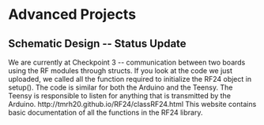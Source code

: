<h1>Advanced Projects</h1>
<h2>Schematic Design -- Status Update</h2>
<p>We are currently at Checkpoint 3 -- communication between two boards using the RF modules through structs.
  If you look at the code we just uploaded, we called all the function required to initialize the RF24 object in setup().
  The code is similar for both the Arduino and the Teensy. The Teensy is responsible to listen for anything that is transmitted by the Arduino.
  <a>http://tmrh20.github.io/RF24/classRF24.html</a> This website contains basic documentation of all the functions in the RF24 library.
</p>

